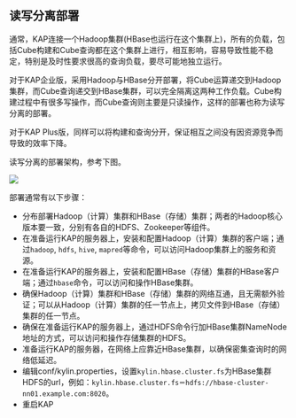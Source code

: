 ## 读写分离部署
通常，KAP连接一个Hadoop集群(HBase也运行在这个集群上)，所有的负载，包括Cube构建和Cube查询都在这个集群上进行，相互影响，容易导致性能不稳定，特别是及时性要求很高的查询负载，要尽可能地独立运行。

对于KAP企业版，采用Hadoop与HBase分开部署，将Cube运算递交到Hadoop集群，而Cube查询递交到HBase集群，可以完全隔离这两种工作负载。Cube构建过程中有很多写操作，而Cube查询则主要是只读操作，这样的部署也称为读写分离的部署。

对于KAP Plus版，同样可以将构建和查询分开，保证相互之间没有因资源竞争而导致的效率下降。

读写分离的部署架构，参考下图。

![](images/rw_separated.png)

部署通常有以下步骤：

- 分布部署Hadoop（计算）集群和HBase（存储）集群；两者的Hadoop核心版本要一致，分别有各自的HDFS、Zookeeper等组件。
- 在准备运行KAP的服务器上，安装和配置Hadoop（计算）集群的客户端；通过`hadoop`, `hdfs`, `hive`, `mapred`等命令，可以访问Hadoop集群上的服务和资源。
- 在准备运行KAP的服务器上，安装和配置HBase（存储）集群的HBase客户端；通过`hbase`命令，可以访问和操作HBase集群。
- 确保Hadoop（计算）集群和HBase（存储）集群的网络互通，且无需额外验证；可以从Hadoop（计算）集群的任一节点上，拷贝文件到HBase（存储）集群的任一节点。
- 确保在准备运行KAP的服务器上，通过HDFS命令行加HBase集群NameNode地址的方式，可以访问和操作存储集群的HDFS。
- 准备运行KAP的服务器，在网络上应靠近HBase集群，以确保密集查询时的网络低延迟。
- 编辑conf/kylin.properties，设置`kylin.hbase.cluster.fs`为HBase集群HDFS的url，例如：`kylin.hbase.cluster.fs＝hdfs://hbase-cluster-nn01.example.com:8020`。
- 重启KAP


